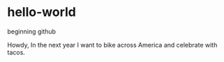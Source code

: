 # hello-world
beginning github 

Howdy,
In the next year I want to bike across America and celebrate with tacos. 
